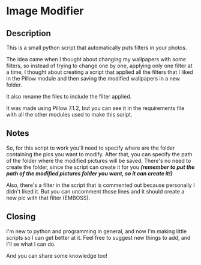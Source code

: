 # Image Modifier

## Description

This is a small python script that automatically puts filters in your photos.

The idea came when I thought about changing my wallpapers with some filters, so instead of trying to change one by one, applying only one filter at a time, I thought about creating a script that applied all the filters that I liked in the Pillow module and then saving the modified wallpapers in a new folder.

It also rename the files to include the filter applied.

It was made using Pillow 7.1.2, but you can see it in the requirements file with all the other modules used to make this script.

## Notes

So, for this script to work you'll need to specify where are the folder containing the pics you want to modify. After that, you can specify the path of the folder where the modified pictures will be saved. There's no need to create the folder, since the script can create it for you __*(remember to put the path of the modified pictures folder you want, so it can create it!)*__

Also, there's a filter in the script that is commented out because personally I didn't liked it. But you can uncomment those lines and it should create a new pic with that filter (EMBOSS).

## Closing

I'm new to python and programming in general, and now I'm making little scripts so I can get better at it. Feel free to suggest new things to add, and I'll se what I can do.

And you can share some knowledge too!